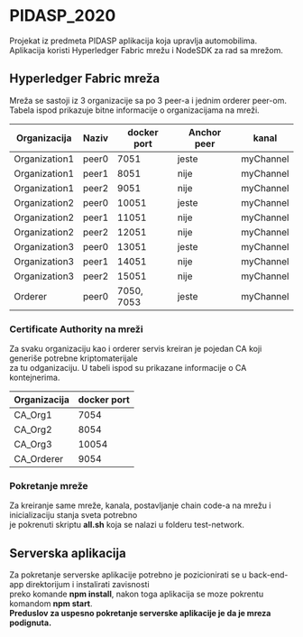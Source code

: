 # PIDASP_2020

Projekat iz predmeta PIDASP aplikacija koja upravlja automobilima.<br>
Aplikacija koristi Hyperledger Fabric mrežu i NodeSDK za rad sa mrežom.

## Hyperledger Fabric mreža

Mreža se sastoji iz 3 organizacije sa po 3 peer-a i jednim orderer peer-om.
Tabela ispod prikazuje bitne informacije o organizacijama na mreži.

| Organizacija  | Naziv | docker port | Anchor peer | kanal     |
|---------------|-------|-------------|-------------|-----------|
| Organization1 | peer0 | 7051        | jeste       | myChannel |
| Organization1 | peer1 | 8051        | nije        | myChannel |
| Organization1 | peer2 | 9051        | nije        | myChannel |
| Organization2 | peer0 | 10051       | jeste       | myChannel |
| Organization2 | peer1 | 11051       | nije        | myChannel |
| Organization2 | peer2 | 12051       | nije        | myChannel |
| Organization3 | peer0 | 13051       | jeste       | myChannel |
| Organization3 | peer1 | 14051       | nije        | myChannel |
| Organization3 | peer2 | 15051       | nije        | myChannel |
| Orderer       | peer0 | 7050, 7053  | jeste       | myChannel |

### Certificate Authority na mreži
Za svaku organizaciju kao i orderer servis kreiran je pojedan CA koji generiše potrebne kriptomaterijale <br>
za tu odganizaciju. U tabeli ispod su prikazane informacije o CA kontejnerima.

| Organizacija | docker port |
|--------------|-------------|
| CA_Org1      | 7054        |
| CA_Org2      | 8054        |
| CA_Org3      | 10054       |
| CA_Orderer   | 9054        |


### Pokretanje mreže
Za kreiranje same mreže, kanala, postavljanje chain code-a na mrežu i inicializaciju stanja sveta potrebno <br> 
je pokrenuti skriptu **all.sh** koja se nalazi u folderu test-network.


## Serverska aplikacija

Za pokretanje serverske aplikacije potrebno je pozicionirati se u back-end-app direktorijum i instalirati zavisnosti<br>
preko komande **npm install**, nakon toga aplikacija se moze pokrentu komandom **npm start**. <br>
**Preduslov za uspesno pokretanje serverske aplikacije je da je mreza podignuta.**



